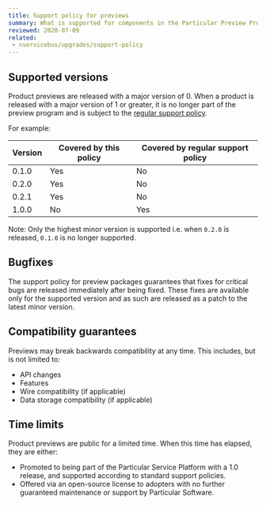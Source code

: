 ```yaml
---
title: Support policy for previews
summary: What is supported for components in the Particular Preview Program
reviewed: 2020-07-09
related:
 - nservicebus/upgrades/support-policy
---
```


## Supported versions

Product previews are released with a major version of 0. When a product is released with a major version of 1 or greater, it is no longer part of the preview program and is subject to the [regular support policy](/nservicebus/upgrades/support-policy.md).

For example:

| Version | Covered by this policy | Covered by regular support policy
| --- | --- | --- |
| 0.1.0 | Yes | No |
| 0.2.0 | Yes | No |
| 0.2.1 | Yes | No |
| 1.0.0 | No | Yes |

Note: Only the highest minor version is supported i.e. when `0.2.0` is released, `0.1.0` is no longer supported.

## Bugfixes

The support policy for preview packages guarantees that fixes for critical bugs are released immediately after being fixed. These fixes are available only for the supported version and as such are released as a patch to the latest minor version.

## Compatibility guarantees

Previews may break backwards compatibility at any time. This includes, but is not limited to:

- API changes
- Features
- Wire compatibility (if applicable)
- Data storage compatibility (if applicable)

## Time limits

Product previews are public for a limited time. When this time has elapsed, they are either:

- Promoted to being part of the Particular Service Platform with a 1.0 release, and supported according to standard support policies.
- Offered via an open-source license to adopters with no further guaranteed maintenance or support by Particular Software.
